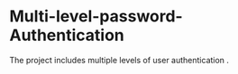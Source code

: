 # Multi-level-password-Authentication
The project includes multiple levels of user authentication .
